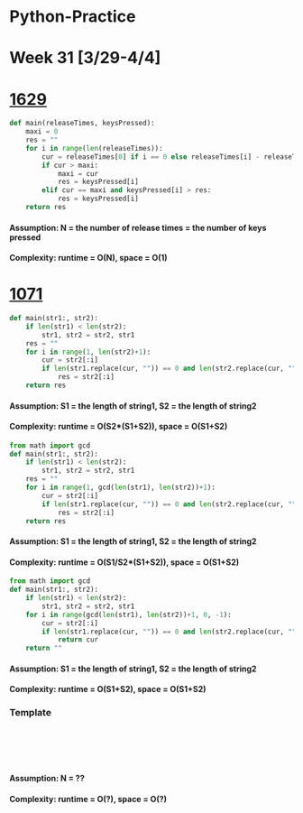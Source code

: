 # Python-Practice

# Week 31 [3/29-4/4]

# [1629](https://leetcode.com/problems/slowest-key/)
```python
def main(releaseTimes, keysPressed):
    maxi = 0
    res = ""
    for i in range(len(releaseTimes)):
        cur = releaseTimes[0] if i == 0 else releaseTimes[i] - releaseTimes[i-1]
        if cur > maxi:
            maxi = cur
            res = keysPressed[i]
        elif cur == maxi and keysPressed[i] > res:
            res = keysPressed[i]
    return res
```
#### Assumption: N = the number of release times = the number of keys pressed
#### Complexity: runtime = O(N), space = O(1)

# [1071](https://leetcode.com/problems/greatest-common-divisor-of-strings/)
```python
def main(str1:, str2):
    if len(str1) < len(str2):
        str1, str2 = str2, str1
    res = ""
    for i in range(1, len(str2)+1):
        cur = str2[:i]
        if len(str1.replace(cur, "")) == 0 and len(str2.replace(cur, "")) == 0:
            res = str2[:i]
    return res
```
#### Assumption: S1 = the length of string1, S2 = the length of string2
#### Complexity: runtime = O(S2*(S1+S2)), space = O(S1+S2)
```python
from math import gcd
def main(str1:, str2):
    if len(str1) < len(str2):
        str1, str2 = str2, str1
    res = ""
    for i in range(1, gcd(len(str1), len(str2))+1):
        cur = str2[:i]
        if len(str1.replace(cur, "")) == 0 and len(str2.replace(cur, "")) == 0:
            res = str2[:i]
    return res
```
#### Assumption: S1 = the length of string1, S2 = the length of string2
#### Complexity: runtime = O(S1/S2*(S1+S2)), space = O(S1+S2)
```python
from math import gcd
def main(str1:, str2):
    if len(str1) < len(str2):
        str1, str2 = str2, str1
    for i in range(gcd(len(str1), len(str2))+1, 0, -1):
        cur = str2[:i]
        if len(str1.replace(cur, "")) == 0 and len(str2.replace(cur, "")) == 0:
            return cur
    return ""
```
#### Assumption: S1 = the length of string1, S2 = the length of string2
#### Complexity: runtime = O(S1+S2), space = O(S1+S2)

### Template
# []()
```sql
```

# []()
```python
```
#### Assumption: N = ??
#### Complexity: runtime = O(?), space = O(?)